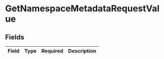 # GetNamespaceMetadataRequestValue


## Fields

| Field       | Type        | Required    | Description |
| ----------- | ----------- | ----------- | ----------- |